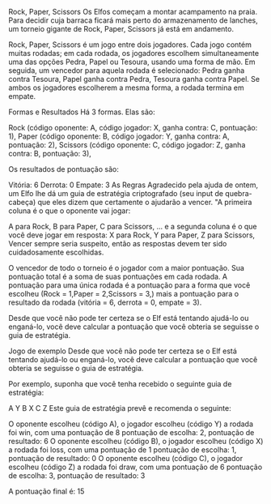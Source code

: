 Rock, Paper, Scissors
Os Elfos começam a montar acampamento na praia. Para decidir cuja barraca ficará mais perto do armazenamento de lanches, um torneio gigante de Rock, Paper, Scissors já está em andamento.

Rock, Paper, Scissors é um jogo entre dois jogadores. Cada jogo contém muitas rodadas; em cada rodada, os jogadores escolhem simultaneamente uma das opções Pedra, Papel ou Tesoura, usando uma forma de mão. Em seguida, um vencedor para aquela rodada é selecionado: Pedra ganha contra Tesoura, Papel ganha contra Pedra, Tesoura ganha contra Papel. Se ambos os jogadores escolherem a mesma forma, a rodada termina em empate.

Formas e Resultados
Há 3 formas. Elas são:

Rock (código oponente: A, código jogador: X, ganha contra: C, pontuação: 1),
Paper (código oponente: B, código jogador: Y, ganha contra: A, pontuação: 2),
Scissors (código oponente: C, código jogador: Z, ganha contra: B, pontuação: 3),

Os resultados de pontuação são:

Vitória: 6
Derrota: 0
Empate: 3
As Regras
Agradecido pela ajuda de ontem, um Elfo lhe dá um guia de estratégia criptografado (seu input de quebra-cabeça) que eles dizem que certamente o ajudarão a vencer. "A primeira coluna é o que o oponente vai jogar:

A para Rock,
B para Paper,
C para Scissors,
 ... e a segunda coluna é o que você deve jogar em resposta:
X para Rock,
Y para Paper,
Z para Scissors,
Vencer sempre seria suspeito, então as respostas devem ter sido cuidadosamente escolhidas.

O vencedor de todo o torneio é o jogador com a maior pontuação. Sua pontuação total é a soma de suas pontuações em cada rodada. A pontuação para uma única rodada é a pontuação para a forma que você escolheu
(Rock = 1,Paper = 2,Scissors = 3,) mais a pontuação para o resultado da rodada (vitória = 6, derrota = 0, empate = 3).

Desde que você não pode ter certeza se o Elf está tentando ajudá-lo ou enganá-lo, você deve calcular a pontuação que você obteria se seguisse o guia de estratégia.

Jogo de exemplo
Desde que você não pode ter certeza se o Elf está tentando ajudá-lo ou enganá-lo, você deve calcular a pontuação que você obteria se seguisse o guia de estratégia.

Por exemplo, suponha que você tenha recebido o seguinte guia de estratégia:

A Y
B X
C Z
Este guia de estratégia prevê e recomenda o seguinte:

O oponente escolheu  (código A), o jogador escolheu  (código Y) a rodada foi win, com uma pontuação de 8 pontuação de escolha: 2, pontuação de resultado: 6
O oponente escolheu  (código B), o jogador escolheu  (código X) a rodada foi loss, com uma pontuação de 1 pontuação de escolha: 1, pontuação de resultado: 0
O oponente escolheu  (código C), o jogador escolheu  (código Z) a rodada foi draw, com uma pontuação de 6 pontuação de escolha: 3, pontuação de resultado: 3

A pontuação final é: 15
